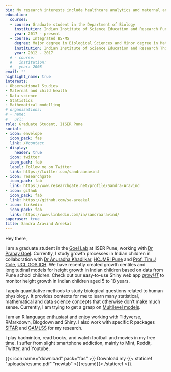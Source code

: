 ```yaml
---
bio: My research interests include healthcare analytics and maternal and child health.
education:
  courses:
  - course: Graduate student in the Department of Biology
    institution: Indian Institute of Science Education and Research Pune
    year: 2017 - present
  - course: Integrated BS-MS 
    degree: Major degree in Biological Sciences and Minor degree in Mathematics
    institution: Indian Institute of Science Education and Research Thiruvananthapuram
    year: 2012 - 2017
  # - course: 
  #   institution: 
  #   year: 2008
email: ""
highlight_name: true
interests:
- Observational Studies
- Maternal and child health
- Data science
- Statistics
- Mathematical modelling
# organizations:
# - name:
#   url: 
role: Graduate Student, IISER Pune
social:
- icon: envelope
  icon_pack: fas
  link: /#contact
- display:
    header: true
  icon: twitter
  icon_pack: fab
  label: Follow me on Twitter
  link: https://twitter.com/sandraaravind
- icon: researchgate
  icon_pack: fab
  link: https://www.researchgate.net/profile/Sandra-Aravind
- icon: github
  icon_pack: fab
  link: https://github.com/sa-areekal
- icon: linkedin
  icon_pack: fab
  link: https://www.linkedin.com/in/sandraaravind/
superuser: true
title: Sandra Aravind Areekal
---
```

Hey there,

I am a graduate student in the [Goel Lab](https://digimed.acads.iiserpune.ac.in/) at IISER Pune, working with [Dr Pranay Goel](https://www.iiserpune.ac.in/research/department/biology/people/faculty/regular-faculty/pranay-goel/271). 
Currently, I study growth processes in Indian children in collaboration with [Dr Anuradha Khadilkar](https://www.researchgate.net/profile/Anuradha-Khadilkar-2), [HCJMRI Pune](https://www.hcjmri.org.in/) and [Prof. Tim J Cole](https://scholar.google.com/citations?user=1P_yQocAAAAJ&hl=en), [UCL GOS ICH](https://www.ucl.ac.uk/child-health/). We have recently created growth centiles and longitudinal models for height growth in Indian children based on data from Pune school children. Check out our easy-to-use Shiny web app [_growHT_](https://digimed.acads.iiserpune.ac.in/growth-charts) to monitor height growth in Indian children aged 5 to 18 years. 

I apply quantitative methods to study biological questions related to human physiology. It provides contexts for me to learn many statistical, mathematical and data science concepts that otherwise don’t make much sense. Currently, I am trying to get a grasp on [Multilevel models](https://en.wikipedia.org/wiki/Multilevel_model).

I am an R language enthusiast and enjoy working with Tidyverse, RMarkdown, Blogdown and Shiny. I also work with specific R packages [SITAR](https://rdrr.io/cran/sitar/man/sitar.html) and [GAMLSS](https://www.gamlss.com/) for my research. 


I play badminton, read books, and watch football and movies in my free time. I suffer from slight smartphone addiction, mainly to Mint, Reddit, Twitter, and Youtube.




{{< icon name="download" pack="fas" >}} Download my {{< staticref "uploads/resume.pdf" "newtab" >}}resumé{{< /staticref >}}.
